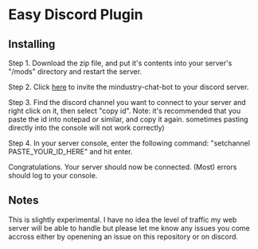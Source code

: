 # Easy Discord Plugin

## Installing

Step 1. Download the zip file, and put it's contents into your server's "/mods" directory and restart the server.

Step 2. Click [here](https://discord.com/api/oauth2/authorize?client_id=1024825496799826042&permissions=274878630912&scope=bot) to invite the mindustry-chat-bot to your discord server.

Step 3. Find the discord channel you want to connect to your server and right click on it, then select "copy id". 
Note: it's recommended that you paste the id into notepad or similar, and copy it again. sometimes pasting directly into the console will not work correctly)

Step 4. In your server console, enter the following command: "setchannel PASTE_YOUR_ID_HERE" and hit enter.

Congratulations. Your server should now be connected. (Most) errors should log to your console. 

## Notes
This is slightly experimental. I have no idea the level of traffic my web server will be able to handle but please let me know any issues you come accross either by openening an issue on this repository or on discord.


